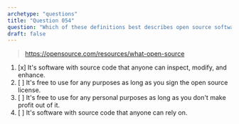```yaml
---
archetype: "questions"
title: "Question 054"
question: "Which of these definitions best describes open source software?"
draft: false
---
```



> https://opensource.com/resources/what-open-source
1. [x] It's software with source code that anyone can inspect, modify, and enhance.
1. [ ] It's free to use for any purposes as long as you sign the open source license.
1. [ ] It's free to use for any personal purposes as long as you don't make profit out of it.
1. [ ] It's software with source code that anyone can rely on.
